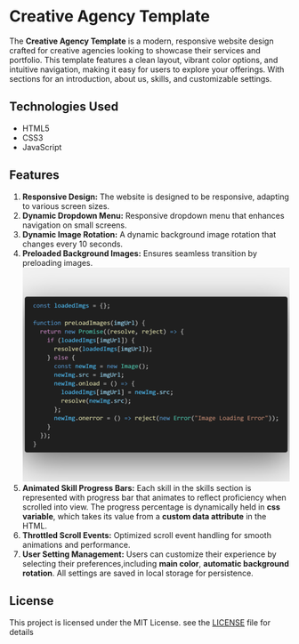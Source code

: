 # Creative Agency Template

The **Creative Agency Template** is a modern, responsive website design crafted for creative agencies looking to showcase their services and portfolio. This template features a clean layout, vibrant color options, and intuitive navigation, making it easy for users to explore your offerings. With sections for an introduction, about us, skills, and customizable settings.

## Technologies Used

- HTML5
- CSS3
- JavaScript

## Features

1. **Responsive Design:** The website is designed to be responsive, adapting to various screen sizes.
2. **Dynamic Dropdown Menu:** Responsive dropdown menu that enhances navigation on small screens.
3. **Dynamic Image Rotation:** A dynamic background image rotation that changes every 10 seconds.
4. **Preloaded Background Images:** Ensures seamless transition by preloading images.
   ![preloading Images Code Snippet](assets/snippets/Preloading-images.png)
5. **Animated Skill Progress Bars:** Each skill in the skills section is represented with progress bar
   that animates to reflect proficiency when scrolled into view. The progress percentage is dynamically held
   in **css variable**, which takes its value from a **custom data attribute** in the HTML.
6. **Throttled Scroll Events:** Optimized scroll event handling for smooth animations and performance.
7. **User Setting Management:** Users can customize their experience by selecting their preferences,including
   **main color**, **automatic background rotation**. All settings are saved in local storage for persistence.

## License

This project is licensed under the MIT License. see the [LICENSE](./LICENSE) file for details
